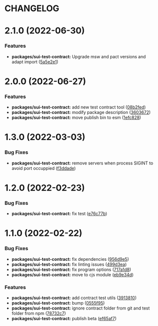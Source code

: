 # CHANGELOG

# 2.1.0 (2022-06-30)


### Features

* **packages/sui-test-contract:** Upgrade msw and pact versions and adapt import ([5a5e2e1](https://github.com/SUI-Components/sui/commit/5a5e2e1e0de4c2a38cd1a4c6812707229165dd0d))



# 2.0.0 (2022-06-27)


### Features

* **packages/sui-test-contract:** add new test contract tool ([08b2fed](https://github.com/SUI-Components/sui/commit/08b2fed5f755459e53b0311db7d31c1bdc94534f))
* **packages/sui-test-contract:** modify package description ([3603672](https://github.com/SUI-Components/sui/commit/36036722b2070be1567c42ec32107ff29cab3afa))
* **packages/sui-test-contract:** move publish bin to esm ([1efc828](https://github.com/SUI-Components/sui/commit/1efc8287f768fb5d76da161bba67dc308e388025))



# 1.3.0 (2022-03-03)


### Bug Fixes

* **packages/sui-test-contract:** remove servers when process SIGINT to avoid port occuppied ([f3ddade](https://github.com/SUI-Components/sui/commit/f3ddadef421e38eef6c9c92e12831cc6469f1203))



# 1.2.0 (2022-02-23)


### Bug Fixes

* **packages/sui-test-contract:** fix test ([e76c77b](https://github.com/SUI-Components/sui/commit/e76c77b17212d0be4ff133cc0023bb1640719b3e))



# 1.1.0 (2022-02-22)


### Bug Fixes

* **packages/sui-test-contract:** fix dependencies ([956d9e5](https://github.com/SUI-Components/sui/commit/956d9e53cfd1205c0ad49b5172944bc6bf1e7a3b))
* **packages/sui-test-contract:** fix linting issues ([499d3ea](https://github.com/SUI-Components/sui/commit/499d3ea5b307c0b6bdabb38a1b7a8813ae8ac6a8))
* **packages/sui-test-contract:** fix program options ([717a1d8](https://github.com/SUI-Components/sui/commit/717a1d8a1913ba72891839cc2223307c2ed3af1d))
* **packages/sui-test-contract:** move to cjs module ([eb9e34d](https://github.com/SUI-Components/sui/commit/eb9e34db455bcc05fd5fe94ee0dee60bd3115f77))


### Features

* **packages/sui-test-contract:** add contract test utils ([3913810](https://github.com/SUI-Components/sui/commit/39138109f3c459fbb6bd5bc0e5243f3d2081c329))
* **packages/sui-test-contract:** bump ([0555f95](https://github.com/SUI-Components/sui/commit/0555f95cf4ba4176231d2d55a5679c49c25ecdab))
* **packages/sui-test-contract:** ignore contract folder from git and test folder from npm ([78732c7](https://github.com/SUI-Components/sui/commit/78732c7e53ad4eea729ad7b3779d565fefb552cb))
* **packages/sui-test-contract:** publish beta ([ef65af7](https://github.com/SUI-Components/sui/commit/ef65af7d3c4fcc6f89e130ac18de40a1566629d5))



